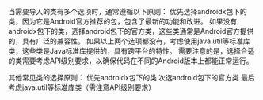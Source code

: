 当需要导入的类有多个选项时，通常遵循以下原则：
优先选择androidx包下的类，因为它是Android官方推荐的包，包含了最新的功能和改进。
如果没有androidx包下的类，选择android包下的官方类，这些类通常是Android官方提供的，具有广泛的兼容性。
如果以上两个选项都没有，考虑使用java.util等标准库类，这些类是Java标准库提供的，具有跨平台的特性。
需要注意的是，选择合适的类需要考虑API级别要求，以确保代码在不同的Android版本上都能正常运行。

其他常见类的选择原则：
优先androidx包下的类
次选android包下的官方类
最后考虑java.util等标准库类（需注意API级别要求）